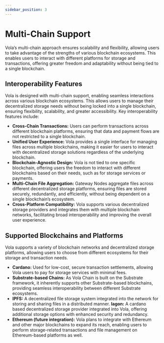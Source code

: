 ```yaml
---
sidebar_position: 3
---
```


# Multi-Chain Support

Vola’s multi-chain approach ensures scalability and flexibility, allowing users to take advantage of the strengths of various blockchain ecosystems. This enables users to interact with different platforms for storage and transactions, offering greater freedom and adaptability without being tied to a single blockchain.

## Interoperability Features

Vola is designed with multi-chain support, enabling seamless interactions across various blockchain ecosystems. This allows users to manage their decentralized storage needs without being locked into a single blockchain, ensuring flexibility, scalability, and greater accessibility. Key interoperability features include:

- **Cross-Chain Transactions:**
  Users can perform transactions across different blockchain platforms, ensuring that data and payment flows are not restricted to a single blockchain.
- **Unified User Experience:**
  Vola provides a single interface for managing files across multiple blockchains, making it easier for users to interact with decentralized storage solutions regardless of the underlying blockchain.
- **Blockchain-Agnostic Design:**
  Vola is not tied to one specific blockchain, offering users the freedom to interact with different blockchains based on their needs, such as for storage services or payments.
- **Multi-Chain File Aggregation:**
  Gateway Nodes aggregate files across different decentralized storage platforms, ensuring files are stored securely, redundantly, and efficiently, without being dependent on a single blockchain’s ecosystem.
- **Cross-Platform Compatibility:**
  Vola supports various decentralized storage providers and integrates them with multiple blockchain networks, facilitating broad interoperability and improving the overall user experience.

## Supported Blockchains and Platforms

Vola supports a variety of blockchain networks and decentralized storage platforms, allowing users to choose from different ecosystems for their storage and transaction needs.

- **Cardano:**
  Used for low-cost, secure transaction settlements, allowing Vola users to pay for storage services with minimal fees.
- **Substrate-based Chains:**
  As Vola Chain is built on the Substrate framework, it inherently supports other Substrate-based blockchains, providing seamless interoperability between different Substrate ecosystems.
- **IPFS:**
  A decentralized file storage system integrated into the network for storing and sharing files in a distributed manner.
  **Iagon:**
  A cardano based decentralized storage provider integrated into Vola, offering additional storage options with enhanced security and redundancy.
- **Ethereum (future integration):**
  Vola plans to integrate with Ethereum and other major blockchains to expand its reach, enabling users to perform storage-related transactions and file management on Ethereum-based platforms as well.
